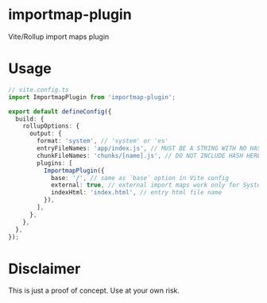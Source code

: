 # importmap-plugin
Vite/Rollup import maps plugin

# Usage
```ts
// vite.config.ts
import ImportmapPlugin from 'importmap-plugin';

export default defineConfig({
  build: {
    rollupOptions: {
      output: {
        format: 'system', // 'system' or 'es'
        entryFileNames: 'app/index.js', // MUST BE A STRING WITH NO HASH
        chunkFileNames: 'chunks/[name].js', // DO NOT INCLUDE HASH HERE
        plugins: [
          ImportmapPlugin({
            base: '/', // same as `base` option in Vite config
            external: true, // external import maps work only for SystemJS
            indexHtml: 'index.html', // entry html file name
          }),
        ],
      },
    },
  },
});
```

# Disclaimer
This is just a proof of concept. Use at your own risk.
